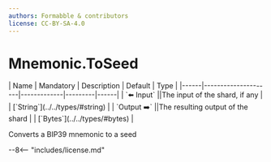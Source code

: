 ```yaml
---
authors: Formabble & contributors
license: CC-BY-SA-4.0
---
```



# Mnemonic.ToSeed

<div class="sh-parameters" markdown="1">
| Name | Mandatory | Description | Default | Type |
|------|---------------------|-------------|---------|------|
| `⬅️ Input` ||The input of the shard, if any | | [`String`](../../types/#string) |
| `Output ➡️` ||The resulting output of the shard | | [`Bytes`](../../types/#bytes) |

</div>

Converts a BIP39 mnemonic to a seed

--8<-- "includes/license.md"

